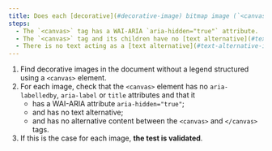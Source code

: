 ```yaml
---
title: Does each [decorative](#decorative-image) bitmap image (`<canvas>` tag), without [legend](#image-caption), meet these conditions?
steps:
  - The `<canvas>` tag has a WAI-ARIA `aria-hidden="true"` attribute.
  - The `<canvas>` tag and its children have no [text alternative](#text-alternative-image).
  - There is no text acting as a [text alternative](#text-alternative-image) between `<canvas>` and `</canvas>`.
---
```


1. Find decorative images in the document without a legend structured using a `<canvas>` element.
2. For each image, check that the `<canvas>` element has no `aria-labelledby`, `aria-label` or `title` attributes and that it
   - has a WAI-ARIA attribute `aria-hidden="true"`;
   - and has no text alternative;
   - and has no alternative content between the `<canvas>` and `</canvas>` tags.
3. If this is the case for each image, **the test is validated**.
